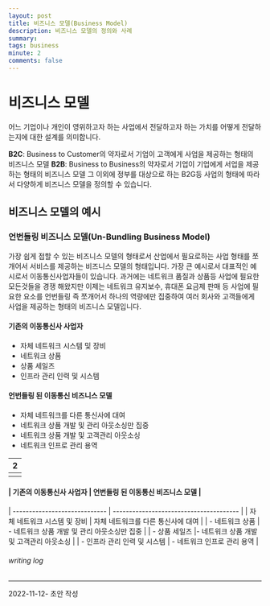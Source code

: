 ```yaml
---
layout: post
title: 비즈니스 모델(Business Model)
description: 비즈니스 모델의 정의와 사례
summary: 
tags: business
minute: 2
comments: false
---
```


# 비즈니스 모델
어느 기업이나 개인이 영위하고자 하는 사업에서 전달하고자 하는 가치를 어떻게 전달하는지에 대한 설계를 의미합니다.

**B2C**: Business to Customer의 약자로서 기업이 고객에게 사업을 제공하는 형태의 비즈니스 모델
**B2B**: Business to Business의 약자로서 기업이 기업에게 서업을 제공하는 형태의 비즈니스 모델
그 이외에 정부를 대상으로 하는 B2G등 사업의 형태에 따라서 다양하게 비즈니스 모델을 정의할 수 있습니다.


## 비즈니스 모델의 예시

### 언번들링 비즈니스 모델(Un-Bundling Business Model)
가장 쉽게 접할 수 있는 비즈니스 모델의 형태로서 산업에서 필요로하는 사업 형태를 쪼개어서 서비스를 제공하는 비즈니스 모델의 형태입니다. 가장 큰 예시로서 대표적인 예시로서 이동통신사업자들이 있습니다. 과거에는 네트워크 품질과 상품등 사업에 필요한 모든것들을 경쟁 해왔지만 이제는 네트워크 유지보수, 휴대폰 요금제 판매 등 사업에 필요한 요소를 언번들링 즉 쪼개어서 하나의 역량에만 집중하여 여러 회사와 고객들에게 사업을 제공하는 형태의 비즈니스 모델입니다. 

#### 기존의 이동통신사 사업자 
- 자체 네트워크 시스템 및 장비
- 네트워크 상품
- 상품 세일즈
- 인프라 관리 인력 및 시스템

#### 언번들링 된 이동통신 비즈니스 모델
- 자체 네트워크를 다른 통신사에 대여
- 네트워크 상품 개발 및 관리 아웃소싱만 집중
- 네트워크 상품 개발 및 고객관리 아웃소싱
- 네트워크 인프로 관리 용역

| 2   |
| --- |
|     |

#### |  기존의 이동통신사 사업자 | 언번들링 된 이동통신 비즈니스 모델 |
| ----------------------------- | --------------------------------------- |
| 자체 네트워크 시스템 및 장비  | 자체 네트워크를 다른 통신사에 대여                                        |
| - 네트워크 상품               | - 네트워크 상품 개발 및 관리 아웃소싱만 집중                                        |
| - 상품 세일즈                 |- 네트워크 상품 개발 및 고객관리 아웃소싱                                         |
| - 인프라 관리 인력 및 시스템  |         - 네트워크 인프로 관리 용역                                |




###### writing log
----
2022-11-12- 초안 작성